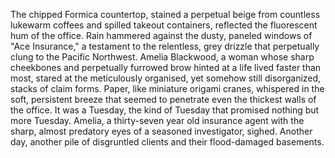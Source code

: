 The chipped Formica countertop, stained a perpetual beige from countless lukewarm coffees and spilled takeout containers, reflected the fluorescent hum of the office.  Rain hammered against the dusty, paneled windows of "Ace Insurance," a testament to the relentless, grey drizzle that perpetually clung to the Pacific Northwest.  Amelia Blackwood, a woman whose sharp cheekbones and perpetually furrowed brow hinted at a life lived faster than most, stared at the meticulously organised, yet somehow still disorganized, stacks of claim forms.  Paper, like miniature origami cranes, whispered in the soft, persistent breeze that seemed to penetrate even the thickest walls of the office.  It was a Tuesday, the kind of Tuesday that promised nothing but more Tuesday. Amelia, a thirty-seven year old insurance agent with the sharp, almost predatory eyes of a seasoned investigator, sighed. Another day, another pile of disgruntled clients and their flood-damaged basements.
